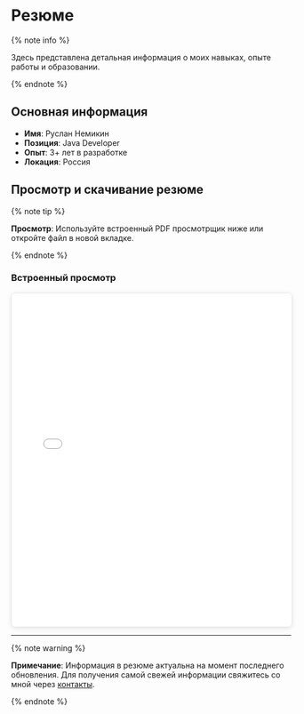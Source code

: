 # Резюме

{% note info %}

Здесь представлена детальная информация о моих навыках, опыте работы и образовании.

{% endnote %}

## Основная информация

- **Имя**: Руслан Немикин
- **Позиция**: Java Developer
- **Опыт**: 3+ лет в разработке
- **Локация**: Россия

## Просмотр и скачивание резюме

{% note tip %}

**Просмотр**: Используйте встроенный PDF просмотрщик ниже или откройте файл в новой вкладке.

{% endnote %}

### Встроенный просмотр

<iframe src="../_files/cv.pdf" width="100%" height="600px" style="border: 1px solid #e5e5e5; border-radius: 8px; box-shadow: 0 2px 8px rgba(0,0,0,0.1);">
  <p>Ваш браузер не поддерживает отображение PDF. 
  <a href="../_files/cv.pdf" target="_blank">Открыть резюме в новой вкладке</a></p>
</iframe>

---

{% note warning %}

**Примечание**: Информация в резюме актуальна на момент последнего обновления. Для получения самой свежей информации свяжитесь со мной через [контакты](contacts.md).

{% endnote %}
